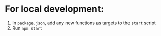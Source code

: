 # For local development:
1. In `package.json`, add any new functions as targets to the `start` script
2. Run `npm start`